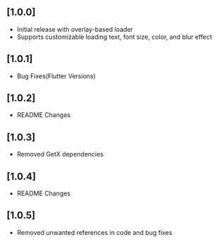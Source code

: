 ## [1.0.0]
- Initial release with overlay-based loader
- Supports customizable loading text, font size, color, and blur effect

## [1.0.1]
- Bug Fixes(Flutter Versions)

## [1.0.2]
- README Changes

## [1.0.3]
- Removed GetX dependencies

## [1.0.4]
- README Changes 

## [1.0.5]
- Removed unwanted references in code and bug fixes 
